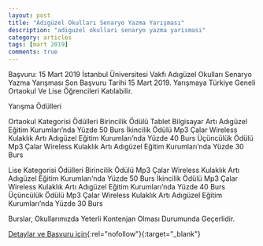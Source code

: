 ```yaml
---
layout: post
title: "Adıgüzel Okulları Senaryo Yazma Yarışması"
description: "adiguzel okullari senaryo yazma yarismasi"
category: articles
tags: [mart 2019]
comments: true
---
```


Başvuru: 15 Mart 2019
İstanbul Üniversitesi Vakfı Adıgüzel Okulları Senaryo Yazma Yarışması Son Başvuru Tarihi 15 Mart 2019. Yarışmaya Türkiye Geneli Ortaokul Ve Lise Öğrencileri Katılabilir.

Yarışma Ödülleri

Ortaokul Kategorisi Ödülleri
Birincilik Ödülü Tablet Bilgisayar Artı Adıgüzel Eğitim Kurumları’nda Yüzde 50 Burs
İkincilik Ödülü Mp3 Çalar Wireless Kulaklık Artı Adıgüzel Eğitim Kurumları’nda Yüzde 40 Burs
Üçüncülük Ödülü Mp3 Çalar Wireless Kulaklık Artı Adıgüzel Eğitim Kurumları’nda Yüzde 30 Burs

Lise Kategorisi Ödülleri
Birincilik Ödülü Mp3 Çalar Wireless Kulaklık Artı Adıgüzel Eğitim Kurumları’nda Yüzde 50 Burs
İkincilik Ödülü Mp3 Çalar Wireless Kulaklık Artı Adıgüzel Eğitim Kurumları’nda Yüzde 40 Burs
Üçüncülük Ödülü Mp3 Çalar Wireless Kulaklık Artı Adıgüzel Eğitim Kurumları’nda Yüzde 30 Burs

Burslar, Okullarımızda Yeterli Kontenjan Olması Durumunda Geçerlidir.

[Detaylar ve Başvuru için](https://www.guncel-egitim.org/adiguzel-okullari-senaryo-yazma-yarismasi/?utm_source=edebiyatyarismalari.com&utm_medium=affiliate){:rel="nofollow"}{:target="_blank"}
